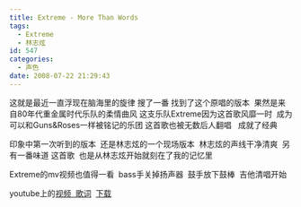 ```yaml
---
title: Extreme - More Than Words
tags:
  - Extreme
  - 林志炫
id: 547
categories:
  - 声色
date: 2008-07-22 21:29:43
---
```


这就是最近一直浮现在脑海里的旋律
搜了一番 找到了这个原唱的版本&nbsp; 果然是来自80年代重金属时代乐队的柔情曲风
这支乐队Extreme因为这首歌风靡一时&nbsp; 成为可以和Guns&amp;Roses一样被铭记的乐团 
这首歌也被无数后人翻唱&nbsp;&nbsp; 成就了经典

印象中第一次听到的版本&nbsp; 还是林志炫的一个现场版本&nbsp; 林志炫的声线干净清爽&nbsp; 另有一番味道
这首歌&nbsp; 也是从林志炫开始就刻在了我的记忆里

Extreme的mv视频也值得一看&nbsp; bass手关掉扬声器&nbsp; 鼓手放下鼓棒&nbsp; 吉他清唱开始

youtube上的[视频](http://www.youtube.com/watch?v=kt7L4X4li_k)[&nbsp; 歌词](http://www.lyricsfreak.com/e/extreme/more+than+words_20052203.html)&nbsp; [下载 ](http://cap264.free.fr/Musique%20de%20A%20a%20J/Extreme/Kuschelrock%2014%20(CD%201)/More%20Than%20Words.mp3)